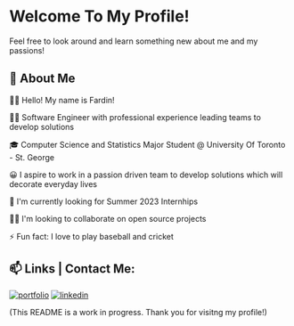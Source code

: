 
# Welcome To My Profile! 

Feel free to look around and learn something new about me and my passions!




## 🚀 About Me

👋🏽 Hello! My name is Fardin!

👨‍💻 Software Engineer with professional experience leading teams to develop solutions
 
🎓 Computer Science and Statistics Major Student @ University Of Toronto - St. George

😀 I aspire to work in a passion driven team to develop solutions which will decorate everyday lives

👀 I'm currently looking for Summer 2023 Internhips

👯‍♀️ I'm looking to collaborate on open source projects

⚡️ Fun fact: I love to play baseball and cricket





## 📫 Links | Contact Me:
[![portfolio](https://img.shields.io/badge/my_portfolio-000?style=for-the-badge&logo=ko-fi&logoColor=white)](https://fard-faru.github.io/)
[![linkedin](https://img.shields.io/badge/linkedin-0A66C2?style=for-the-badge&logo=linkedin&logoColor=white)](https://linkedin.com/in/fardinfaruk)



(This README is a work in progress. Thank you for visitng my profile!)

